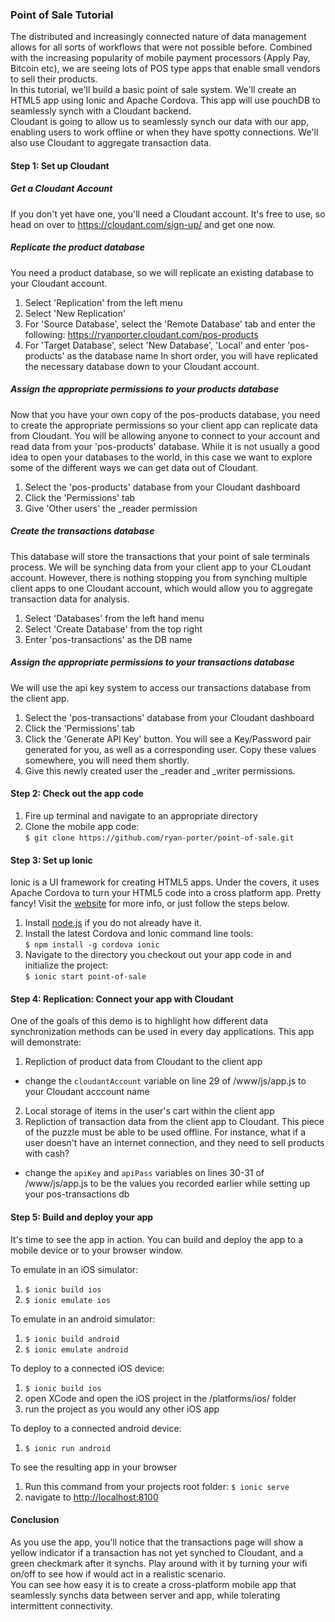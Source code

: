 ### Point of Sale Tutorial
The distributed and increasingly connected nature of data management allows for all sorts of workflows that were not possible before. Combined with the increasing popularity of mobile payment processors (Apply Pay, Bitcoin etc), we are seeing lots of POS type apps that enable small vendors to sell their products.  
In this tutorial, we'll build a basic point of sale system. We'll create an HTML5 app using Ionic and Apache Cordova. This app will use pouchDB to seamlessly synch with a Cloudant backend.  
Cloudant is going to allow us to seamlessly synch our data with our app, enabling users to work offline or when they have spotty connections. We'll also use Cloudant to aggregate transaction data.

#### Step 1: Set up Cloudant
##### Get a Cloudant Account
If you don't yet have one, you'll need a Cloudant account. It's free to use, so head on over to https://cloudant.com/sign-up/ and get one now. 
##### Replicate the product database
You need a product database, so we will replicate an existing database to your Cloudant account.
1. Select 'Replication' from the left menu
2. Select 'New Replication'
3. For 'Source Database', select the 'Remote Database' tab and enter the following: https://ryanporter.cloudant.com/pos-products
4. For 'Target Database', select 'New Database', 'Local' and enter 'pos-products' as the database name
In short order, you will have replicated the necessary database down to your Cloudant account.
##### Assign the appropriate permissions to your products database
Now that you have your own copy of the pos-products database, you need to create the appropriate permissions so your client app can replicate data from Cloudant. You will be allowing anyone to connect to your account and read data from your 'pos-products' database. While it is not usually a good idea to open your databases to the world, in this case we want to explore some of the different ways we can get data out of Cloudant. 
1. Select the 'pos-products' database from your Cloudant dashboard
2. Click the 'Permissions' tab
3. Give 'Other users' the _reader permission
##### Create the transactions database
This database will store the transactions that your point of sale terminals process. We will be synching data from your client app to your CLoudant account. However, there is nothing stopping you from synching multiple client apps to one Cloudant account, which would allow you to aggregate transaction data for analysis.
1. Select 'Databases' from the left hand menu
2. Select 'Create Database' from the top right
3. Enter 'pos-transactions' as the DB name
##### Assign the appropriate permissions to your transactions database
We will use the api key system to access our transactions database from the client app.
1. Select the 'pos-transactions' database from your Cloudant dashboard
2. Click the 'Permissions' tab
3. Click the 'Generate API Key' button. You will see a Key/Password pair generated for you, as well as a corresponding user. Copy these values somewhere, you will need them shortly.
4. Give this newly created user the _reader and _writer permissions.

#### Step 2: Check out the app code
1. Fire up terminal and navigate to an appropriate directory
2. Clone the mobile app code:  
`$ git clone https://github.com/ryan-porter/point-of-sale.git`

#### Step 3: Set up Ionic
Ionic is a UI framework for creating HTML5 apps. Under the covers, it uses Apache Cordova to turn your HTML5 code into a cross platform app. Pretty fancy! Visit the [website](http://ionicframework.com/getting-started/) for more info, or just follow the steps below.
1. Install [node.js](https://nodejs.org/en/) if you do not already have it.
2. Install the latest Cordova and Ionic command line tools:  
`$ npm install -g cordova ionic`
3. Navigate to the directory you checkout out your app code in and initialize the project:  
`$ ionic start point-of-sale`

#### Step 4: Replication: Connect your app with Cloudant
One of the goals of this demo is to highlight how different data synchronization methods can be used in every day applications. This app will demonstrate:
1. Repliction of product data from Cloudant to the client app
- change the `cloudantAccount` variable on line 29 of /www/js/app.js to your Cloudant acccount name
2. Local storage of items in the user's cart within the client app
3. Repliction of transaction data from the client app to Cloudant. This piece of the puzzle must be able to be used offline. For instance, what if a user doesn't have an internet connection, and they need to sell products with cash?  
- change the `apiKey` and `apiPass` variables on lines 30-31 of /www/js/app.js to be the values you recorded earlier while setting up your pos-transactions db

#### Step 5: Build and deploy your app
It's time to see the app in action. You can build and deploy the app to a mobile device or to your browser window.  

To emulate in an iOS simulator:
1. `$ ionic build ios`
2. `$ ionic emulate ios`

To emulate in an android simulator:
1. `$ ionic build android`
2. `$ ionic emulate android`

To deploy to a connected iOS device:
1. `$ ionic build ios` 
2. open XCode and open the iOS project in the /platforms/ios/ folder
3. run the project as you would any other iOS app 

To deploy to a connected android device:
1. `$ ionic run android`

To see the resulting app in your browser
1. Run this command from your projects root folder: `$ ionic serve`
2. navigate to [http://localhost:8100](http://localhost:8100)

#### Conclusion
As you use the app, you'll notice that the transactions page will show a yellow indicator if a transaction has not yet synched to Cloudant, and a green checkmark after it synchs. Play around with it by turning your wifi on/off to see how if would act in a realistic scenario.  
You can see how easy it is to create a cross-platform mobile app that seamlessly synchs data between server and app, while tolerating intermittent connectivity.